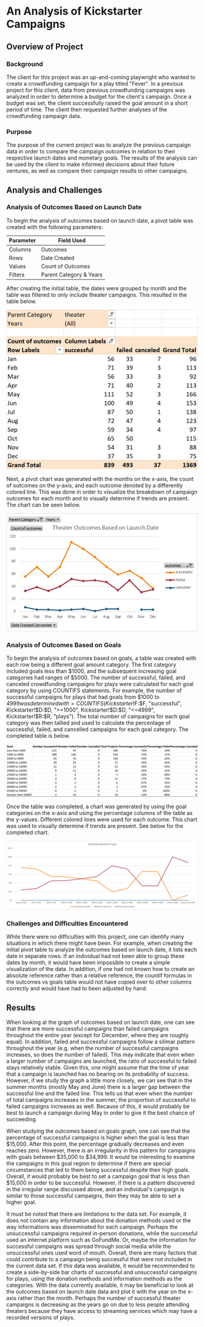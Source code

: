 # An Analysis of Kickstarter Campaigns
## Overview of Project

### Background
The client for this project was an up-and-coming playwright <!-- aka my main squeeze louise--> who wanted to create a crowdfunding campaign for a play titled "Fever". In a previous project for this client, data from previous crowdfunding campaigns was analyzed in order to determine a budget for the client's campaign. Once a budget was set, the client successfully raised the goal amount in a short period of time. The client then requested further analyses of the crowdfunding campaign data. <!--louise is needy-->
### Purpose
The purpose of the current project was to analyze the previous campaign data in order to compare the campaign outcomes in relation to their respective launch dates and monetary goals. The results of the analysis can be used by the client to make informed decisions about their future ventures, as well as compare their campaign results to other campaigns.   
## Analysis and Challenges
### Analysis of Outcomes Based on Launch Date
To begin the analysis of outcomes based on launch date, a pivot table was created with the following parameters: <!-- not sure if parameter is a good word, may change -->

| Parameter | Field Used |
| --------- | -------- |
| Columns | Outcomes |
| Rows | Date Created |
| Values | Count of Outcomes |
| Filters  | Parent Category & Years |

After creating the initial table, the dates were grouped by month and the table was filtered to only include theater campaigns. This resulted in the table below. 

![](Resources/Outcomes_vs_Launch_Table.png) 

Next, a pivot chart was generated with the months on the x-axis, the count of outcomes on the y-axis, and each outcome denoted by a differently colored line. This was done in order to visualize the breakdown of campaign outcomes for each month and to visually determine if trends are present. The chart can be seen below. 

![](Resources/Theater_Outcomes_vs_Launch.png) 

### Analysis of Outcomes Based on Goals
To begin the analysis of outcomes based on goals, a table was created with each row being a different goal amount category. The first category included goals less than $1000, and the subsequent increasing goal categories had ranges of $5000. The number of successful, failed, and canceled crowdfunding campaigns for plays were calculated for each goal category by using COUNTIFS statements. For example, the number of successful campaigns for plays that had goals from $1000 to $4999 was determined with =COUNTIFS(Kickstarter!$F:$F, "successful", Kickstarter!$D:$D, ">=1000", Kickstarter!$D:$D, "<=4999", Kickstarter!$R:$R, "plays"). The total number of campaigns for each goal category was then tallied and used to calculate the percentage of successful, failed, and cancelled campaigns for each goal category. The completed table is below. 

![](Resources/Outcomes_vs_Goals_Table.png) 

Once the table was completed, a chart was generated by using the goal categories on the x-axis and using the percentage columns of the table as the y-values. Different colored lines were used for each outcome. This chart was used to visually determine if trends are present. See below for the completed chart. 

![](Resources/Outcomes_vs_Goals.png) 

### Challenges and Difficulties Encountered
While there were no difficulties with this project, one can identify many situations in which there might have been. For example, when creating the initial pivot table to analyze the outcomes based on launch date, it lists each date in separate rows. If an individual had not been able to group these dates by month, it would have been impossible to create a simple visualization of the data. In addition, if one had not known how to create an absolute reference rather than a relative reference, the countif formulas in the outcomes vs goals table would not have copied over to other columns correctly and would have had to been adjusted by hand. 

## Results
When looking at the graph of outcomes based on launch date, one can see that there are more successful campaigns than failed campaigns throughout the entire year (except for December, where they are roughly equal). In addition, failed and successful campaigns follow a silimar pattern throughout the year (e.g. when the number of successful campaigns increases, so does the number of failed). This may indicate that even when a larger number of campaigns are launched, the ratio of successful to failed stays relatively stable. Given this, one might assume that the time of year that a campaign is launched has no bearing on its probability of success. However, if we study the graph a little more closely, we can see that in the summer months (mostly May and June) there is a larger gap between the successful line and the failed line. This tells us that even when the number of total campaigns increases in the summer, the proportion of successful to failed campaigns increases as well. Because of this, it would probably be best to launch a campaign during May in order to give it the best chance of succeeding. 

When studying the outcomes based on goals graph, one can see that the percentage of successful campaigns is higher when the goal is less than $15,000. After this point, the percentage gradually decreases and even reaches zero. However, there is an irregularity in this pattern for campaigns with goals between $35,000 to $34,999. It would be interesting to examine the campaigns in this goal region to determine if there are special circumstances that led to them being successful despite their high goals. Overall, it would probably be best to set a campaign goal that is less than $15,000 in order to be successful. However, if there is a pattern discovered in the irregular range discussed above, and an individual's campaign is similar to those successful campaigns, then they may be able to set a higher goal. 

It must be noted that there are limitations to the data set. For example, it does not contain any information about the donation methods used or the way informations was disseminated for each campaign. Perhaps the unsuccessful campaigns required in-person donations, while the successful used an internet platform such as GoFundMe. Or, maybe the information for successful campaigns was spread through social media while the unsuccessful ones used word of mouth. Overall, there are many factors that could contribute to a campaign being successful that were not included in the current data set. If this data was available, it would be recommended to create a side-by-side bar charts of successful and unsuccessful campaigns for plays, using the donation methods and information methods as the categories. With the data currently available, it may be beneficial to look at the outcomes based on launch date data and plot it with the year on the x-axis rather than the month. Perhaps the number of successful theater campaigns is decreasing as the years go on due to less people attending theaters because they have access to streaming services which may have a recorded versions of plays. 
